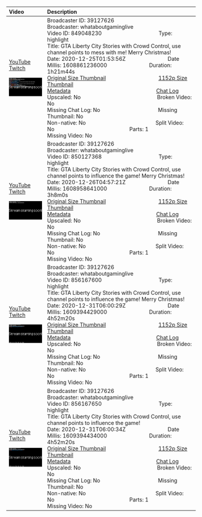 |Video|Description|
|:---|:---|
|[YouTube](https://www.youtube.com/)<br>[Twitch](https://www.twitch.tv/videos/849048230)<br><br>[<img src="../../../../../39127626/videos/thumbnails_1152p/2020/12/1608861236000_2020_12_25T01_53_56Z_39127626_849048230_videos_thumbnails_1152p_thumb849048230-2048x1152.jpg" width="200">](https://www.youtube.com/)|Broadcaster ID: 39127626          Broadcaster: whataboutgaminglive<br>Video ID: 849048230             Type: highlight<br>Title: GTA Liberty City Stories with Crowd Control, use channel points to mess with me! Merry Christmas!<br>Date: 2020-12-25T01:53:56Z        Date Millis: 1608861236000        Duration: 1h21m44s<br>[Original Size Thumbnail](../../../../../39127626/videos/thumbnails_orig/2020/12/1608861236000_2020_12_25T01_53_56Z_39127626_849048230_videos_thumbnails_orig_thumb849048230-0x0.jpg)          [1152p Size Thumbnail](../../../../../39127626/videos/thumbnails_1152p/2020/12/1608861236000_2020_12_25T01_53_56Z_39127626_849048230_videos_thumbnails_1152p_thumb849048230-2048x1152.jpg)<br>[Metadata](../../../../../39127626/videos/metadata/2020/12/1608861236000_2020_12_25T01_53_56Z_39127626_849048230_video_metadata.json)                 [Chat Log](../../../../../39127626/videos/chatlogs/2020/12/2020-12-25T01_53_56Z_39127626_849048230_chat.json)<br>Upscaled: No                Broken Video: No<br>Missing Chat Log: No           Missing Thumbnail: No<br>Non-native: No              Split Video: No               Parts: 1<br>Missing Video: No
|[YouTube](https://www.youtube.com/)<br>[Twitch](https://www.twitch.tv/videos/850127368)<br><br>[<img src="../../../../../39127626/videos/thumbnails_1152p/2020/12/1608958641000_2020_12_26T04_57_21Z_39127626_850127368_videos_thumbnails_1152p_thumb850127368-2048x1152.jpg" width="200">](https://www.youtube.com/)|Broadcaster ID: 39127626          Broadcaster: whataboutgaminglive<br>Video ID: 850127368             Type: highlight<br>Title: GTA Liberty City Stories with Crowd Control, use channel points to influence the game! Merry Christmas!<br>Date: 2020-12-26T04:57:21Z        Date Millis: 1608958641000        Duration: 3h8m0s<br>[Original Size Thumbnail](../../../../../39127626/videos/thumbnails_orig/2020/12/1608958641000_2020_12_26T04_57_21Z_39127626_850127368_videos_thumbnails_orig_thumb850127368-0x0.jpg)          [1152p Size Thumbnail](../../../../../39127626/videos/thumbnails_1152p/2020/12/1608958641000_2020_12_26T04_57_21Z_39127626_850127368_videos_thumbnails_1152p_thumb850127368-2048x1152.jpg)<br>[Metadata](../../../../../39127626/videos/metadata/2020/12/1608958641000_2020_12_26T04_57_21Z_39127626_850127368_video_metadata.json)                 [Chat Log](../../../../../39127626/videos/chatlogs/2020/12/2020-12-26T04_57_21Z_39127626_850127368_chat.json)<br>Upscaled: No                Broken Video: No<br>Missing Chat Log: No           Missing Thumbnail: No<br>Non-native: No              Split Video: No               Parts: 1<br>Missing Video: No
|[YouTube](https://www.youtube.com/)<br>[Twitch](https://www.twitch.tv/videos/856167600)<br><br>[<img src="../../../../../39127626/videos/thumbnails_1152p/2020/12/1609394429000_2020_12_31T06_00_29Z_39127626_856167600_videos_thumbnails_1152p_thumb856167600-2048x1152.jpg" width="200">](https://www.youtube.com/)|Broadcaster ID: 39127626          Broadcaster: whataboutgaminglive<br>Video ID: 856167600             Type: highlight<br>Title: GTA Liberty City Stories with Crowd Control, use channel points to influence the game! Merry Christmas!<br>Date: 2020-12-31T06:00:29Z        Date Millis: 1609394429000        Duration: 4h52m20s<br>[Original Size Thumbnail](../../../../../39127626/videos/thumbnails_orig/2020/12/1609394429000_2020_12_31T06_00_29Z_39127626_856167600_videos_thumbnails_orig_thumb856167600-0x0.jpg)          [1152p Size Thumbnail](../../../../../39127626/videos/thumbnails_1152p/2020/12/1609394429000_2020_12_31T06_00_29Z_39127626_856167600_videos_thumbnails_1152p_thumb856167600-2048x1152.jpg)<br>[Metadata](../../../../../39127626/videos/metadata/2020/12/1609394429000_2020_12_31T06_00_29Z_39127626_856167600_video_metadata.json)                 [Chat Log](../../../../../39127626/videos/chatlogs/2020/12/2020-12-31T06_00_29Z_39127626_856167600_chat.json)<br>Upscaled: No                Broken Video: No<br>Missing Chat Log: No           Missing Thumbnail: No<br>Non-native: No              Split Video: No               Parts: 1<br>Missing Video: No
|[YouTube](https://www.youtube.com/)<br>[Twitch](https://www.twitch.tv/videos/856167650)<br><br>[<img src="../../../../../39127626/videos/thumbnails_1152p/2020/12/1609394434000_2020_12_31T06_00_34Z_39127626_856167650_videos_thumbnails_1152p_thumb856167650-2048x1152.jpg" width="200">](https://www.youtube.com/)|Broadcaster ID: 39127626          Broadcaster: whataboutgaminglive<br>Video ID: 856167650             Type: highlight<br>Title: GTA Liberty City Stories with Crowd Control, use channel points to influence the game!<br>Date: 2020-12-31T06:00:34Z        Date Millis: 1609394434000        Duration: 4h52m20s<br>[Original Size Thumbnail](../../../../../39127626/videos/thumbnails_orig/2020/12/1609394434000_2020_12_31T06_00_34Z_39127626_856167650_videos_thumbnails_orig_thumb856167650-0x0.jpg)          [1152p Size Thumbnail](../../../../../39127626/videos/thumbnails_1152p/2020/12/1609394434000_2020_12_31T06_00_34Z_39127626_856167650_videos_thumbnails_1152p_thumb856167650-2048x1152.jpg)<br>[Metadata](../../../../../39127626/videos/metadata/2020/12/1609394434000_2020_12_31T06_00_34Z_39127626_856167650_video_metadata.json)                 [Chat Log](../../../../../39127626/videos/chatlogs/2020/12/2020-12-31T06_00_34Z_39127626_856167650_chat.json)<br>Upscaled: No                Broken Video: No<br>Missing Chat Log: No           Missing Thumbnail: No<br>Non-native: No              Split Video: No               Parts: 1<br>Missing Video: No
